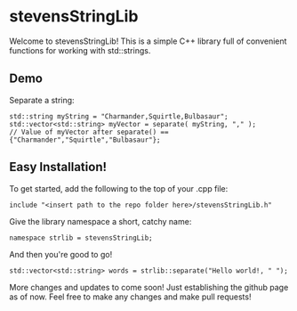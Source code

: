 # stevensStringLib

Welcome to stevensStringLib! This is a simple C++ library full of convenient functions for working with std::strings. 

## Demo
Separate a string:
```
std::string myString = "Charmander,Squirtle,Bulbasaur";
std::vector<std::string> myVector = separate( myString, "," );
// Value of myVector after separate() == {"Charmander","Squirtle","Bulbasaur"};
```






## Easy Installation!

To get started, add the following to the top of your .cpp file:

`include "<insert path to the repo folder here>/stevensStringLib.h"`


Give the library namespace a short, catchy name:

`namespace strlib = stevensStringLib;`


And then you're good to go!

`std::vector<std::string> words = strlib::separate("Hello world!, " ");`


More changes and updates to come soon! Just establishing the github page as of now. Feel free to make any changes and make pull requests!
